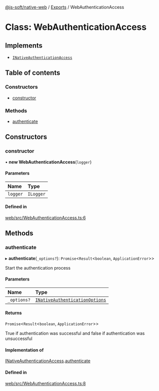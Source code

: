 [@js-soft/native-web](../README.md) / [Exports](../modules.md) / WebAuthenticationAccess

# Class: WebAuthenticationAccess

## Implements

- [`INativeAuthenticationAccess`](../interfaces/INativeAuthenticationAccess.md)

## Table of contents

### Constructors

- [constructor](WebAuthenticationAccess.md#constructor)

### Methods

- [authenticate](WebAuthenticationAccess.md#authenticate)

## Constructors

### constructor

• **new WebAuthenticationAccess**(`logger`)

#### Parameters

| Name | Type |
| :------ | :------ |
| `logger` | `ILogger` |

#### Defined in

[web/src/WebAuthenticationAccess.ts:6](https://github.com/js-soft/ts-native-access/blob/feba5fc/packages/web/src/WebAuthenticationAccess.ts#L6)

## Methods

### authenticate

▸ **authenticate**(`_options?`): `Promise`<`Result`<`boolean`, `ApplicationError`\>\>

Start the authentication process

#### Parameters

| Name | Type |
| :------ | :------ |
| `_options?` | [`INativeAuthenticationOptions`](../interfaces/INativeAuthenticationOptions.md) |

#### Returns

`Promise`<`Result`<`boolean`, `ApplicationError`\>\>

True if authentication was successful and false if authentication was unsuccessful

#### Implementation of

[INativeAuthenticationAccess](../interfaces/INativeAuthenticationAccess.md).[authenticate](../interfaces/INativeAuthenticationAccess.md#authenticate)

#### Defined in

[web/src/WebAuthenticationAccess.ts:8](https://github.com/js-soft/ts-native-access/blob/feba5fc/packages/web/src/WebAuthenticationAccess.ts#L8)
